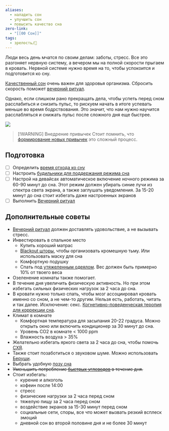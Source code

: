 ```yaml
---
aliases:
  - наладить сон
  - улучшить сон
  - повысить качество сна
zero-link:
  - "[[00 Сон]]"
tags:
  - зрелость/🌿
---
```

Люди весь день мчатся по своим делам: заботы, стресс. Все это разгоняет нервную систему, а вечером мы на полной скорости прыгаем в кровать. Нервной системе нужно время на то, чтобы успокоится и подготовится ко сну. 

[Качественный сон](Качественный%20сон.md) очень важен для здоровья организма. Сбросить скорость поможет [вечерний ритуал](Как%20наладить%20сон?.md).

Однако, если слишком рано прекращать дела, чтобы успеть перед сном расслабиться и снизить пульс, то рискуем начать в итоге успевать меньше во время бодрствования. Это значит, что нам нужно научится расслабляться и снижать пульс после сложного дня еще быстрее.

![](IMG_ED6AFB5D3567-1.jpeg)

> [!WARNING] Внедрение привычек
> Стоит помнить, что [формирование новых привычек](knowledge/productivity/Формирование%20новых%20привычек.md) это сложный процесс.
## Подготовка
- [ ] Определить [время отхода ко сну](_inbox/Время%20отхода%20ко%20сну.md)
- [ ] Настроить [будильники для поддержания режима сна](Будильники%20для%20поддержания%20режима%20сна.md)
- [ ] Настрой на девайсах автоматическое включение ночного режима за 60-90 минут до сна. Этот режим должен убирать синие лучи из спектра света экрана, а также заглушать уведомления. За 15-20 минут до сна стоит избегать даже настроенных экранов
- [ ] Выполнить [Вечерний ритуал](_inbox/Вечерний%20ритуал.md)
## Дополнительные советы
- [Вечерний ритуал](_inbox/Вечерний%20ритуал.md) должен доставлять удовольствие, а не вызывать стресс.
- Инвестировать в спальное место
	- Купить хороший матрас
	- [Blackout шторы](Blackout%20шторы.md), чтобы организовать кромешную тьму. Или использовать маску для сна
	- Комфортную подушку
	- Спать под [утяжеленным одеялом](Утяжеленное%20одеяло.md). Вес должен быть примерно 10% от твоего веса
- Озеленение комнаты также помогает.
- В течение дня увеличить физическую активность. Но при этом избегать сильных физических нагрузок за 2 часа до сна.
- В кровати нужно только спать, чтобы мозг ассоциировал кровать именно со сном, а не чем-то другим. Нельзя есть, работать, читать и так далее. Исключение: секс. [Когнетивно-поведенческая теропия для коррекции сна](knowledge/health/other/Когнетивно-поведенческая%20теропия%20для%20коррекции%20сна.md#^56b21c).
- Климат в комнате
	- Комфортная температура для засыпания 20-22 градуса. Можно открыть окно или включить кондиционер за 30 минут до сна.
	- Уровень CO2 в комнате < 1000 ppm
	- Влажность воздуха > 35%
- Желательно избегать яркого света за 2 часа до сна, чтобы помочь [СХЯ](Супрахиазматическое%20ядро.md).
- Также стоит позаботиться о звуковом шуме. Можно использовать [Беруши](Беруши.md).
- Выбрать удобную [позу сна](Поза%20сна.md)
- ~~Уменьшить потребление [быстрых углеводов](Быстрые%20углеводы.md) в течение дня.~~
- Стоит избегать:
	- курение и алкоголь
	- кофеин после 14:00
	- стресс
	- физические нагрузки за 2 часа перед сном
	- тяжелую пищу за 2 часа перед сном
	- воздействие экранов за 15-30 минут перед сном
	- социальные сети, споры, все что может вызвать резкий всплеск эмоций
	- дневной сон во второй половине дня и не более 30 минут